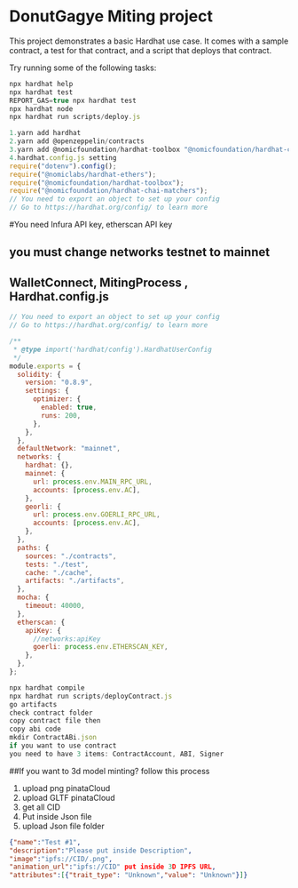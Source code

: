 # DonutGagye Miting project
This project demonstrates a basic Hardhat use case. It comes with a sample contract, a test for that contract, and a script that deploys that contract.

Try running some of the following tasks:

```javascript
npx hardhat help
npx hardhat test
REPORT_GAS=true npx hardhat test
npx hardhat node
npx hardhat run scripts/deploy.js
```

```javascript
1.yarn add hardhat
2.yarn add @openzeppelin/contracts
3.yarn add @nomicfoundation/hardhat-toolbox "@nomicfoundation/hardhat-chai-matchers@^1.0.0" "@nomiclabs/hardhat-ethers@^2.0.0" "@nomiclabs/hardhat-etherscan@^3.0.0" "@types/chai@^4.2.0" "@types/mocha@^9.1.0" "@typechain/ethers-v5@^10.1.0" "@typechain/hardhat@^6.1.2" "chai@^4.2.0" "hardhat-gas-reporter@^1.0.8" "solidity-coverage@^0.8.1"
4.hardhat.config.js setting
require("dotenv").config();
require("@nomiclabs/hardhat-ethers");
require("@nomicfoundation/hardhat-toolbox");
require("@nomicfoundation/hardhat-chai-matchers");
// You need to export an object to set up your config
// Go to https://hardhat.org/config/ to learn more
```
#You need Infura API key, etherscan API key
## you must change networks testnet to mainnet
## WalletConnect, MitingProcess , Hardhat.config.js

```javascript
// You need to export an object to set up your config
// Go to https://hardhat.org/config/ to learn more

/**
 * @type import('hardhat/config').HardhatUserConfig
 */
module.exports = {
  solidity: {
    version: "0.8.9",
    settings: {
      optimizer: {
        enabled: true,
        runs: 200,
      },
    },
  },
  defaultNetwork: "mainnet",
  networks: {
    hardhat: {},
    mainnet: {
      url: process.env.MAIN_RPC_URL,
      accounts: [process.env.AC],
    },
    georli: {
      url: process.env.GOERLI_RPC_URL,
      accounts: [process.env.AC],
    },
  },
  paths: {
    sources: "./contracts",
    tests: "./test",
    cache: "./cache",
    artifacts: "./artifacts",
  },
  mocha: {
    timeout: 40000,
  },
  etherscan: {
    apiKey: {
      //networks:apiKey
      goerli: process.env.ETHERSCAN_KEY,
    },
  },
};
```
```javascript
npx hardhat compile
npx hardhat run scripts/deployContract.js
go artifacts
check contract folder
copy contract file then
copy abi code
mkdir ContractABi.json
if you want to use contract
you need to have 3 items: ContractAccount, ABI, Signer  
```
##If you want to 3d model minting? follow this process
1. upload png pinataCloud
2. upload GLTF pinataCloud
3. get all CID
4. Put inside Json file
5. upload Json file folder
```json
{"name":"Test #1",
"description":"Please put inside Description",
"image":"ipfs://CID/.png",
"animation_url":"ipfs://CID" put inside 3D IPFS URL,
"attributes":[{"trait_type": "Unknown","value": "Unknown"}]}
```